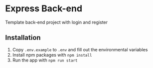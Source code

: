 # Express Back-end
Template back-end project with login and register

## Installation
1. Copy `.env.example` to `.env` and fill out the environmental variables
2. Install npm packages with `npm install`
3. Run the app with `npm run start`
